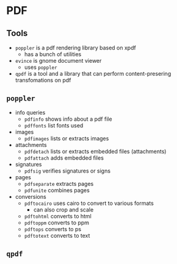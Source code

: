 PDF
===

## Tools

- `poppler` is a pdf rendering library based on xpdf
  - has a bunch of utilities
- `evince` is gnome document viewer
  - uses `poppler`
- `qpdf` is a tool and a library that can perform content-presering
  transfomations on pdf

## `poppler`

- info queries
  - `pdfinfo` shows info about a pdf file
  - `pdffonts` list fonts used
- images
  - `pdfimages` lists or extracts images
- attachments
  - `pdfdetach` lists or extracts embedded files (attachments)
  - `pdfattach` adds embedded files
- signatures
  - `pdfsig` verifies signatures or signs 
- pages
  - `pdfseparate` extracts pages
  - `pdfunite` combines pages
- conversions
  - `pdftocairo` uses cairo to convert to various formats
    - can also crop and scale
  - `pdftohtml` converts to html
  - `pdftoppm` converts to ppm
  - `pdftops` converts to ps
  - `pdftotext` converts to text

## `qpdf`
